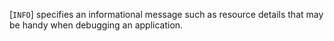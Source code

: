 [`INFO`] specifies an
informational message such as resource details that may be handy when
debugging an application.